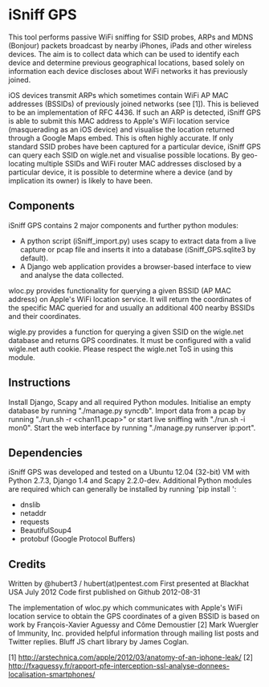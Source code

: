 iSniff GPS
==========

This tool performs passive WiFi sniffing for SSID probes, ARPs and MDNS (Bonjour) packets broadcast by nearby iPhones, iPads and other wireless devices.
The aim is to collect data which can be used to identify each device and determine previous geographical locations, based solely on information each device discloses about WiFi networks it has previously joined.

iOS devices transmit ARPs which sometimes contain WiFi AP MAC addresses (BSSIDs) of previously joined networks (see [1]). This is believed to be an implementation of RFC 4436.
If such an ARP is detected, iSniff GPS is able to submit this MAC address to Apple's WiFi location service (masquerading as an iOS device) and visualise the location returned through a Google Maps embed.
This is often highly accurate. If only standard SSID probes have been captured for a particular device, iSniff GPS can query each SSID on wigle.net and visualise possible locations.
By geo-locating multiple SSIDs and WiFi router MAC addresses disclosed by a particular device, it is possible to determine where a device (and by implication its owner) is likely to have been.

Components
----------

iSniff GPS contains 2 major components and further python modules:
* A python script (iSniff_import.py) uses scapy to extract data from a live capture or pcap file and inserts it into a database (iSniff_GPS.sqlite3 by default).
* A Django web application provides a browser-based interface to view and analyse the data collected. 

wloc.py provides functionality for querying a given BSSID (AP MAC address) on Apple's WiFi location service.
It will return the coordinates of the specific MAC queried for and usually an additional 400 nearby BSSIDs and their coordinates.

wigle.py provides a function for querying a given SSID on the wigle.net database and returns GPS coordinates.
It must be configured with a valid wigle.net auth cookie. Please respect the wigle.net ToS in using this module.

Instructions
------------

Install Django, Scapy and all required Python modules.
Initialise an empty database by running "./manage.py syncdb".
Import data from a pcap by running "./run.sh -r <chan11.pcap>" or start live sniffing with "./run.sh -i mon0".
Start the web interface by running "./manage.py runserver ip:port".

Dependencies
------------

iSniff GPS was developed and tested on a Ubuntu 12.04 (32-bit) VM with Python 2.7.3, Django 1.4 and Scapy 2.2.0-dev.
Additional Python modules are required which can generally be installed by running 'pip install <module>':

* dnslib
* netaddr
* requests
* BeautifulSoup4
* protobuf (Google Protocol Buffers)

Credits
-------

Written by @hubert3 / hubert(at)pentest.com
First presented at Blackhat USA July 2012
Code first published on Github 2012-08-31

The implementation of wloc.py which communicates with Apple's WiFi location service to obtain the GPS coordinates of a given BSSID is based on work by François-Xavier Aguessy and Côme Demoustier [2]
Mark Wuergler of Immunity, Inc. provided helpful information through mailing list posts and Twitter replies.
Bluff JS chart library by James Coglan.

[1] http://arstechnica.com/apple/2012/03/anatomy-of-an-iphone-leak/
[2] http://fxaguessy.fr/rapport-pfe-interception-ssl-analyse-donnees-localisation-smartphones/
